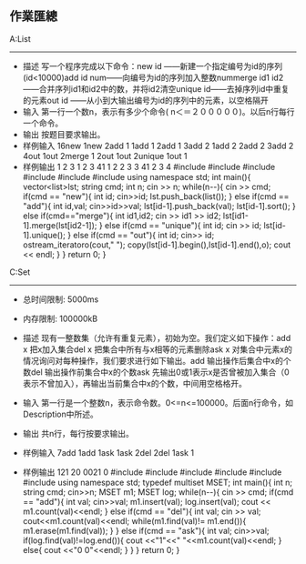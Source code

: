 ## 作業匯總

A:List

---



- 描述
  写一个程序完成以下命令：new id ——新建一个指定编号为id的序列(id<10000)add id num——向编号为id的序列加入整数nummerge id1 id2——合并序列id1和id2中的数，并将id2清空unique id——去掉序列id中重复的元素out id ——从小到大输出编号为id的序列中的元素，以空格隔开
- 输入
  第一行一个数n，表示有多少个命令( n＜＝２０００００)。以后n行每行一个命令。
- 输出
  按题目要求输出。
- 样例输入
  16new 1new 2add 1 1add 1 2add 1 3add 2 1add 2 2add 2 3add 2 4out 1out 2merge 1 2out 1out 2unique 1out 1
- 样例输出
  1 2 3 1 2 3 41 1 2 2 3 3 41 2 3 4
      #include <list>
      #include <algorithm>
      #include <vector>
      #include <string>
      #include <iostream>
      #include <iterator>
      using namespace std;
      int main(){
          vector<list<int>>lst;
          string cmd;
          int n;
          cin >> n;
          while(n--){
              cin >> cmd;
              if(cmd == "new"){
                  int id;
                  cin>>id;
                  lst.push_back(list<int>());
              }
              else if(cmd == "add"){
                  int id,val;
                  cin>>id>>val;
                  lst[id-1].push_back(val);
                  lst[id-1].sort();
              }
              else if(cmd=="merge"){
                  int id1,id2;
                  cin >> id1 >> id2;
                  lst[id1-1].merge(lst[id2-1]);
              }
              else if(cmd == "unique"){
                  int id;
                  cin >> id;
                  lst[id-1].unique();
              }
              else if(cmd == "out"){
                  int id;
                  cin>> id;
                  ostream_iterator<int>o(cout," ");
                  copy(lst[id-1].begin(),lst[id-1].end(),o);
                  cout << endl;
              }
          }
          return 0;
      }
  

C:Set

---



- 总时间限制: 
  5000ms
- 内存限制: 
  100000kB

- 描述
  现有一整数集（允许有重复元素），初始为空。我们定义如下操作：add x 把x加入集合del x 把集合中所有与x相等的元素删除ask x 对集合中元素x的情况询问对每种操作，我们要求进行如下输出。add 输出操作后集合中x的个数del 输出操作前集合中x的个数ask 先输出0或1表示x是否曾被加入集合（0表示不曾加入），再输出当前集合中x的个数，中间用空格格开。
- 输入
  第一行是一个整数n，表示命令数。0<=n<=100000。后面n行命令，如Description中所述。
- 输出
  共n行，每行按要求输出。
- 样例输入
  7add 1add 1ask 1ask 2del 2del 1ask 1
- 样例输出
  121 20 0021 0
      #include <set>
      #include <algorithm>
      #include <vector>
      #include <string>
      #include <iostream>
      #include <iterator>
      using namespace std;
      typedef multiset<int> MSET;
      int main(){
          int n;
          string cmd;
          cin>>n;
          MSET m1;
          MSET log;
          while(n--){
              cin >> cmd;
              if(cmd == "add"){
                  int val;
                  cin>>val;
                  m1.insert(val);
                  log.insert(val);
                  cout << m1.count(val)<<endl;
              }
              else if(cmd == "del"){
                  int val;
                  cin >> val;
                  cout<<m1.count(val)<<endl;
                  while(m1.find(val)!= m1.end()){
                      m1.erase(m1.find(val));
                  }
              }
              else if(cmd == "ask"){
                  int val;
                  cin>>val;
                  if(log.find(val)!=log.end()){
                      cout <<"1"<<" "<<m1.count(val)<<endl;
                  }
                  else{
                      cout <<"0 0"<<endl;
                  }
              }
          }
          return 0;
      }
  

